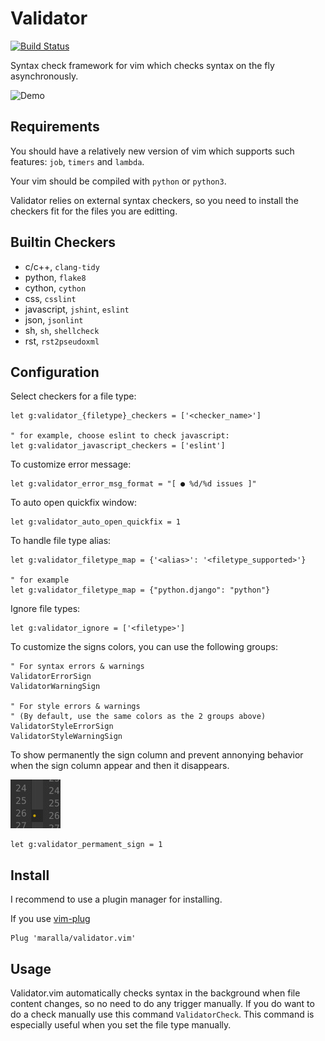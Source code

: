 Validator
=========

[![Build Status](https://travis-ci.org/maralla/validator.vim.svg?branch=master)](https://travis-ci.org/maralla/validator.vim)

Syntax check framework for vim which checks syntax on the fly asynchronously.

![Demo](http://i.imgur.com/zRm0qTG.gif)

Requirements
------------

You should have a relatively new version of vim which supports such features:
`job`, `timers` and `lambda`.

Your vim should be compiled with `python` or `python3`.

Validator relies on external syntax checkers, so you need to install the checkers
fit for the files you are editting.

Builtin Checkers
----------------

* c/c++, `clang-tidy`
* python, `flake8`
* cython, `cython`
* css, `csslint`
* javascript, `jshint`, `eslint`
* json, `jsonlint`
* sh, `sh`, `shellcheck`
* rst, `rst2pseudoxml`

Configuration
-------------

Select checkers for a file type:

```vim
let g:validator_{filetype}_checkers = ['<checker_name>']

" for example, choose eslint to check javascript:
let g:validator_javascript_checkers = ['eslint']
```

To customize error message:

```vim
let g:validator_error_msg_format = "[ ● %d/%d issues ]"
```

To auto open quickfix window:

```vim
let g:validator_auto_open_quickfix = 1
```

To handle file type alias:

```vim
let g:validator_filetype_map = {'<alias>': '<filetype_supported>'}

" for example
let g:validator_filetype_map = {"python.django": "python"}
```

Ignore file types:

```vim
let g:validator_ignore = ['<filetype>']
```

To customize the signs colors, you can use the following groups:

```vim
" For syntax errors & warnings
ValidatorErrorSign
ValidatorWarningSign

" For style errors & warnings
" (By default, use the same colors as the 2 groups above)
ValidatorStyleErrorSign
ValidatorStyleWarningSign
```

To show permanently the sign column and prevent annonying behavior when the
sign column appear and then it disappears.

![Demo](./images/sign.jpg)

```vim
let g:validator_permament_sign = 1
```

Install
-------

I recommend to use a plugin manager for installing.

If you use [vim-plug](https://github.com/junegunn/vim-plug)

    Plug 'maralla/validator.vim'

Usage
-----

Validator.vim automatically checks syntax in the background when file content
changes, so no need to do any trigger manually. If you do want to do a check
manually use this command `ValidatorCheck`. This command is especially useful
when you set the file type manually.
